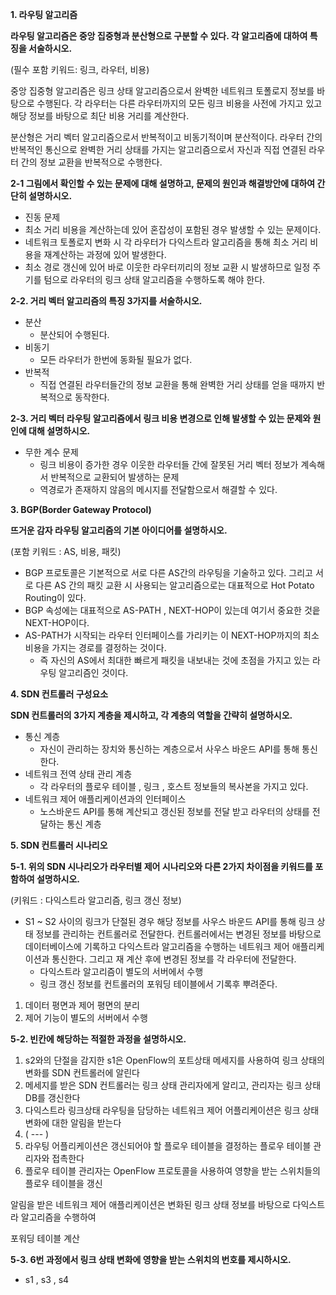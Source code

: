 **1. 라우팅 알고리즘**

**라우팅 알고리즘은 중앙 집중형과 분산형으로 구분할 수 있다. 각 알고리즘에 대하여 특징을 서술하시오.**

(필수 포함 키워드: 링크, 라우터, 비용)

중앙 집중형 알고리즘은 링크 상태 알고리즘으로서 완벽한 네트워크 토폴로지 정보를 바탕으로 수행된다. 각 라우터는 다른 라우터까지의 모든 링크 비용을 사전에 가지고 있고 해당 정보를 바탕으로 최단 비용 거리를 계산한다.

분산형은 거리 벡터 알고리즘으로서 반복적이고 비동기적이며 분산적이다. 라우터 간의 반복적인 통신으로 완벽한 거리 상태를 가지는 알고리즘으로서 자신과 직접 연결된 라우터 간의 정보 교환을 반복적으로 수행한다.

**2-1 그림에서 확인할 수 있는 문제에 대해 설명하고, 문제의 원인과 해결방안에 대하여 간단히 설명하시오.**

- 진동 문제
- 최소 거리 비용을 계산하는데 있어 혼잡성이 포함된 경우 발생할 수 있는 문제이다.
- 네트워크 토폴로지 변화 시 각 라우터가 다익스트라 알고리즘을 통해 최소 거리 비용을 재계산하는 과정에 있어 발생한다.
- 최소 경로 갱신에 있어 바로 이웃한 라우터끼리의 정보 교환 시 발생하므로 일정 주기를 텀으로 라우터의 링크 상태 알고리즘을 수행하도록 해야 한다.

**2-2. 거리 벡터 알고리즘의 특징 3가지를 서술하시오.**

- 분산
    - 분산되어 수행된다.
- 비동기
    - 모든 라우터가 한번에 동화될 필요가 없다.
- 반복적
    - 직접 연결된 라우터들간의 정보 교환을 통해 완벽한 거리 상태를 얻을 때까지 반복적으로 동작한다.

**2-3. 거리 벡터 라우팅 알고리즘에서 링크 비용 변경으로 인해 발생할 수 있는 문제와 원인에 대해 설명하시오.**

- 무한 계수 문제
    - 링크 비용이 증가한 경우 이웃한 라우터들 간에 잘못된 거리 벡터 정보가 계속해서 반복적으로 교환되어 발생하는 문제
    - 역경로가 존재하지 않음의 메시지를 전달함으로서 해결할 수 있다.


**3. BGP(Border Gateway Protocol)**

**뜨거운 감자 라우팅 알고리즘의 기본 아이디어를 설명하시오.**

(포함 키워드 : AS, 비용, 패킷)

- BGP 프로토콜은 기본적으로 서로 다른 AS간의 라우팅을 기술하고 있다. 그리고 서로 다른 AS 간의 패킷 교환 시 사용되는 알고리즘으로는 대표적으로 Hot Potato Routing이 있다.
- BGP 속성에는 대표적으로 AS-PATH , NEXT-HOP이 있는데 여기서 중요한 것읕 NEXT-HOP이다.
- AS-PATH가 시작되는 라우터 인터페이스를 가리키는 이 NEXT-HOP까지의 최소 비용을 가지는 경로를 결정하는 것이다.
    - 즉 자신의 AS에서 최대한 빠르게 패킷을 내보내는 것에 초점을 가지고 있는 라우팅 알고리즘인 것이다.

**4. SDN 컨트롤러 구성요소**

**SDN 컨트롤러의 3가지 계층을 제시하고, 각 계층의 역할을 간략히 설명하시오.**

- 통신 계층
    - 자신이 관리하는 장치와 통신하는 계층으로서 사우스 바운드 API를 통해 통신한다.
- 네트워크 전역 상태 관리 계층
    - 각 라우터의 플로우 테이블 , 링크 , 호스트 정보들의 복사본을 가지고 있다.
- 네트워크 제어 애플리케이션과의 인터페이스
    - 노스바운드 API를 통해 계산되고 갱신된 정보를 전달 받고 라우터의 상태를 전달하는 통신 계층

**5. SDN 컨트롤러 시나리오**

**5-1. 위의 SDN 시나리오가 라우터별 제어 시나리오와 다른 2가지 차이점을 키워드를 포함하여 설명하시오.**

(키워드 : 다익스트라 알고리즘, 링크 갱신 정보)

- S1 ~ S2 사이의 링크가 단절된 경우 해당 정보를 사우스 바운드 API를 통해 링크 상태 정보를 관리하는 컨트롤러로 전달한다. 컨트롤러에서는 변경된 정보를 바탕으로 데이터베이스에 기록하고 다익스트라 알고리즘을 수행하는 네트워크 제어 애플리케이션과 통신한다. 그리고 재 계산 후에 변경된 정보를 각 라우터에 전달한다.
    - 다익스트라 알고리즘이 별도의 서버에서 수행
    - 링크 갱신 정보를 컨트롤러의 포워딩 테이블에서 기록후 뿌려준다.
1. 데이터 평면과 제어 평면의 분리
2. 제어 기능이 별도의 서버에서 수행

**5-2. 빈칸에 해당하는 적절한 과정을 설명하시오.**

1. s2와의 단절을 감지한 s1은 OpenFlow의 포트상태 메세지를 사용하여 링크 상태의 변화를 SDN 컨트롤러에 알린다
2. 메세지를 받은 SDN 컨트롤러는 링크 상태 관리자에게 알리고, 관리자는 링크 상태 DB를 갱신한다
3. 다익스트라 링크상태 라우팅을 담당하는 네트워크 제어 어플리케이션은 링크 상태 변화에 대한 알림을 받는다
4. ( --- )
5. 라우팅 어플리케이션은 갱신되어야 할 플로우 테이블을 결정하는 플로우 테이블 관리자와 접촉한다
6. 플로우 테이블 관리자는 OpenFlow 프로토콜을 사용하여 영향을 받는 스위치들의 플로우 테이블을 갱신

알림을 받은 네트워크 제어 애플리케이션은 변화된 링크 상태 정보를 바탕으로 다익스트라 알고리즘을 수행하여

포워딩 테이블 계산

**5-3. 6번 과정에서 링크 상태 변화에 영향을 받는 스위치의 번호를 제시하시오.**

- s1 , s3 , s4
